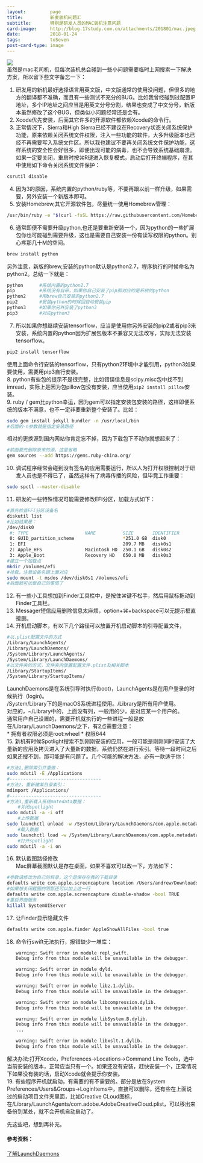 ```yaml
---
layout:         page
title:          新麦装机问题汇
subtitle:       特别是研发人员的MAC装机注意问题
card-image:     http://blog.17study.com.cn/attachments/201801/mac.jpeg
date:           2018-01-24
tags:           toSeven
post-card-type: image
---
```

![](http://blog.17study.com.cn/attachments/201801/mac.jpeg)  
虽然是mac老司机，但每次装机总会碰到一些小问题需要临时上网搜索一下解决方案，所以留下些文字备忘一下：  
1. 研发用的新机最好选择语言用英文版，中文版通常的使用没问题，但很多的地方的翻译都不准确，而且有一些测试不充分的BUG。比如我曾经碰到过配置IP地址，多个IP地址之间应当是用英文分号分割，结果也变成了中文分号，新版本虽然修改了这个BUG，但类似小问题经常还是会有。  
2. Xcode优先安装，后面其它许多的开源软件都依赖Xcode的命令行。  
3. 正常情况下，Sierra和High Sierra已经不建议在Recovery状态关闭系统保护功能，原来依赖关闭系统文件权限，注入一些功能的软件，大多升级版本也已经不再需要写入系统文件区。所以我也建议不要再关闭系统文件保护功能，这样系统的安全性会好很多，即便出现可能的病毒，也不会导致系统基础崩溃。 
如果一定要关闭，重启时按⌘R键进入恢复模式，启动后打开终端程序，在其中使用如下命令关闭系统文件保护：  
```bash
csrutil disable
``` 
4. 因为3的原因，系统内置的python/ruby等，不要再跟以前一样升级，如果需要，另外安装一个新版本即可。  
5. 安装Homebrew,其它开源软件包，尽量统一使用Homebrew管理：  
```bash
/usr/bin/ruby -e "$(curl -fsSL https://raw.githubusercontent.com/Homebrew/install/master/install)"
```
6. 通常即便不需要升级python,也还是要重新安装一个，因为python的一些扩展包你也可能碰到需要升级，这也是需要自己安装一份有读写权限的python。别心疼那几十M的空间。  
```bash
brew install python
```
另外注意，新版的brew,安装的python默认是python2.7，程序执行的时候命名为python2。总结一下就是：  
```bash
python		#系统内置的python2.7
pip			#系统没有自带，如果你自己安装了pip那对应的是系统的python
python2		#用brew自己安装的python2.7
pip2		#安装python的时候回自动安装pip
python3		#如果你另外安装了python3
pip3		#对应python3
```
7. 所以如果你想继续安装tensorflow，应当是使用你另外安装的pip2或者pip3来安装，系统内置的python因为扩展包版本不兼容又无法改写，实际无法安装tensorflow。  
```bash
pip2 install tensorflow
```
使用上面命令行安装的tensorflow，只有python2环境中才能引用，python3如果要使用，需要用pip3自行安装。  
8. python有些包的提示不是很完整，比如错误信息是scipy.misc包中找不到imread，实际上是因为包pillow包没有安装，应当使用`pip2 install pillow`安装。  
9. ruby / gem比python幸运，因为gem可以指定安装包安装的路径，这样即便系统的版本不满意，也不一定非要重新整个安装了。比如：  
```bash
sudo gem install jekyll bundler -n /usr/local/bin
#后面的-n参数就是指定安装路径
```
相对的更换源到国内网站你肯定忘不掉，因为下载包下不动你就想起来了：  
```bash
#前面要先删除原来的源，这里省略
gem sources --add https://gems.ruby-china.org/
```
10. 调试程序经常会碰到没有签名的应用需要运行，所以人为打开权限控制对于研发人员也是不得已了，虽然这样有了病毒传播的风险，但毕竟工作重要：  
```bash
sudo spctl --master-disable
```
11. 研发的一些特殊情况可能需要修改EFI分区，加载方式如下：  
```bash
#首先检查EFI分区设备名
diskutil list
#比如结果是：
/dev/disk0
 #: TYPE                     NAME          SIZE       IDENTIFIER
 0: GUID_partition_scheme                  *251.0 GB  disk0
 1: EFI                                    209.7 MB   disk0s1
 2: Apple_HFS                Macintosh HD  250.1 GB   disk0s2
 3: Apple_Boot               Recovery HD   650.0 MB   disk0s3
#建立一个加载点
mkdir /Volumes/efi
#挂载，注意设备名跟上面对应
sudo mount -t msdos /dev/disk0s1 /Volumes/efi
#后面就可以做自己的事情了
```
12. 有一些小工具想加到Finder工具栏中，是按住⌘键不松手，然后用鼠标拖动到Finder工具栏。  
13. Messager短信应用删除信息太麻烦，option+⌘+backspace可以无提示框直接删。  
14. 开机启动脚本，有以下几个路径可以放置开机启动脚本的引导配置文件，
```bash
#以.plist配置文件的方式
/Library/LaunchAgents/
/Library/LaunchDaemons/
/System/Library/LaunchAgents/
/System/Library/LaunchDaemons/
#以文件夹的方式，文件夹内放置配置文件.plist及相关脚本
/Library/StartupItems/
/System/Library/StartupItems/
```
LaunchDaemons是在系统引导时执行(boot)，LaunchAgents是在用户登录的时候执行（login)。  
/System/Library下的是macOS系统进程使用。/Library是所有用户使用。  
对应的，~/Library中的，上面没有列，一般用的少，是对应某一个用户的。  
通常用户自己设置的，需要开机就执行的一些进程一般是放在/Library/LaunchDaemons/之下，有2点需要注意：  
	 * 拥有者权限必须是root:wheel
	 * 权限644    
15. 新机有时候Spotlight搜索不到刚刚安装的应用，一般可能是刚刚同时安装了大量新的应用及拷贝进入了大量新的数据，系统仍然在进行索引。等待一段时间之后如果还搜不到，那可能是有问题了。几个可能的解决方法，必有一款适于你：  
```bash
#方法1,删除索引并重做：
sudo mdutil -E /Applications
#----------------------------------
#方法2，重新建某目录索引：
mdimport /Applications/
#----------------------------------
#方法3,重新载入系统matedata数据：
	#关闭spotlight
sudo mdutil -a -i off
	#上传数据
sudo launchctl unload -w /System/Library/LaunchDaemons/com.apple.metadata.mds.plist
	#载入数据
sudo launchctl load -w /System/Library/LaunchDaemons/com.apple.metadata.mds.plist
	#打开spotlight
sudo mdutil -a -i on
```
16. 默认截图路径修改  
Mac屏幕截图默认是存在桌面，如果不喜欢可以改一下，方法如下：  
```bash
#参数请修改为自己的目录，这个是保存在我的下载目录
defaults write com.apple.screencapture location /Users/andrew/Downloads/
#如果想关闭截图的阴影还可以加上这一行
defaults write com.apple.screencapture disable-shadow -bool TRUE
#重启界面服务
killall SystemUIServer
```
17. 让Finder显示隐藏文件  
```bash
defaults write com.apple.finder AppleShowAllFiles -bool true 
```
18. 命令行swift无法执行，报错缺少一堆库：  
	```bash
	warning: Swift error in module repl_swift.
	Debug info from this module will be unavailable in the debugger.

	warning: Swift error in module dyld.
	Debug info from this module will be unavailable in the debugger.

	warning: Swift error in module libz.1.dylib.
	Debug info from this module will be unavailable in the debugger.

	warning: Swift error in module libcompression.dylib.
	Debug info from this module will be unavailable in the debugger.

	warning: Swift error in module libSystem.B.dylib.
	Debug info from this module will be unavailable in the debugger.
	...

	warning: Swift error in module libxslt.1.dylib.
	Debug info from this module will be unavailable in the debugger.
	```
解决办法:打开Xcode，Preferences->Locations->Command Line Tools，选中当前安装的版本，正常应当只有一个。如果还没有安装，赶快安装一个，正常情况下如果没有装的话，启动Xcode就会提示你安装。  
19. 有些程序开机就启动，有需要的有不需要的。部分是放在System Preferences/Users&Groups->LoginItems中，直接可以删除，还有些在上面说过的启动项目文件夹里面，比如Creative CLoud图标，在/Library/LaunchAgents/com.adobe.AdobeCreativeCloud.plist，可以移出来备份到某处，就不会开机自动启动了。

先这些吧，想到再补充。  

#### 参考资料：
[了解LaunchDaemons](https://afoo.me/posts/2014-12-12-understanding-launch-daemons-of-macosx.html)  	 
























